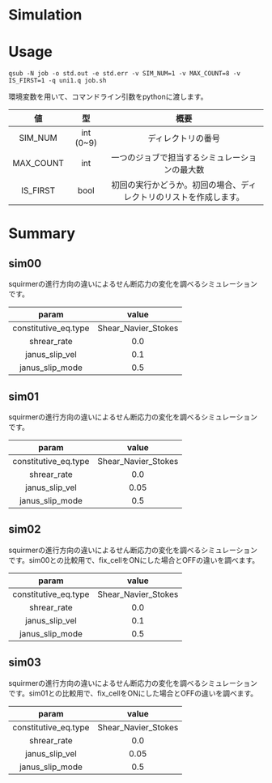 # Simulation

# Usage
```
qsub -N job -o std.out -e std.err -v SIM_NUM=1 -v MAX_COUNT=8 -v IS_FIRST=1 -q uni1.q job.sh
```
環境変数を用いて、コマンドライン引数をpythonに渡します。

|値|型|概要|
|:-:|:-:|:-:|
|SIM_NUM|int (0~9)|ディレクトリの番号|
|MAX_COUNT|int|一つのジョブで担当するシミュレーションの最大数|
|IS_FIRST|bool|初回の実行かどうか。初回の場合、ディレクトリのリストを作成します。|

# Summary
## sim00
squirmerの進行方向の違いによるせん断応力の変化を調べるシミュレーションです。

|param|value|
|:-:|:-:|
|constitutive_eq.type|Shear_Navier_Stokes|
|shrear_rate|0.0|
|janus_slip_vel|0.1|
|janus_slip_mode|0.5|

## sim01
squirmerの進行方向の違いによるせん断応力の変化を調べるシミュレーションです。

|param|value|
|:-:|:-:|
|constitutive_eq.type|Shear_Navier_Stokes|
|shrear_rate|0.0|
|janus_slip_vel|0.05|
|janus_slip_mode|0.5|

## sim02
squirmerの進行方向の違いによるせん断応力の変化を調べるシミュレーションです。sim00との比較用で、fix_cellをONにした場合とOFFの違いを調べます。

|param|value|
|:-:|:-:|
|constitutive_eq.type|Shear_Navier_Stokes|
|shrear_rate|0.0|
|janus_slip_vel|0.1|
|janus_slip_mode|0.5|

## sim03
squirmerの進行方向の違いによるせん断応力の変化を調べるシミュレーションです。sim01との比較用で、fix_cellをONにした場合とOFFの違いを調べます。

|param|value|
|:-:|:-:|
|constitutive_eq.type|Shear_Navier_Stokes|
|shrear_rate|0.0|
|janus_slip_vel|0.05|
|janus_slip_mode|0.5|